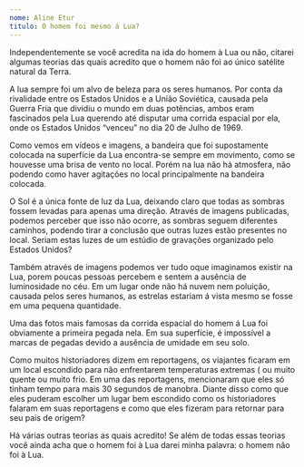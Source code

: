 ```yaml
---
nome: Aline Etur
titulo: O homem foi mesmo á Lua?
---
```


Independentemente se você acredita na ida do homem à Lua ou não, citarei algumas teorias das quais acredito que o homem não foi ao único satélite natural da Terra.

A lua sempre foi um alvo de beleza para os seres humanos. Por conta da rivalidade entre os Estados Unidos e a União Soviética, causada pela Guerra Fria que dividiu o mundo em duas potências, ambos eram fascinados pela Lua querendo até  disputar uma corrida espacial por ela, onde os Estados Unidos “venceu” no dia 20 de Julho de 1969.

Como vemos em vídeos e imagens, a bandeira que foi supostamente colocada na superfície da Lua encontra-se sempre em movimento, como se houvesse uma brisa de vento no local. Porém na lua não há atmosfera, não podendo como haver agitações no local principalmente na bandeira colocada.

O Sol é a única fonte de luz da Lua, deixando claro que todas as sombras fossem levadas para apenas uma direção. Através de imagens publicadas, podemos perceber que isso não ocorre, as sombras seguem diferentes caminhos, podendo tirar a conclusão que outras luzes estão presentes no local. Seriam estas luzes de um estúdio de gravações organizado pelo Estados Unidos?

Também através de imagens podemos ver tudo oque imaginamos existir na Lua, porem poucas pessoas percebem e sentem a ausência de luminosidade no céu. Em um lugar onde não há nuvem nem poluição, causada pelos seres humanos, as estrelas estariam á vista mesmo se fosse em uma pequena quantidade.

Uma das fotos mais famosas da corrida espacial do homem á Lua foi obviamente a primeira pegada nela.  Em sua superfície, é impossível a marcas de pegadas devido a ausência de umidade em seu solo.

Como muitos historiadores dizem em reportagens, os viajantes ficaram em um local escondido para não enfrentarem temperaturas extremas ( ou muito quente ou muito frio. Em uma das reportagens, mencionaram que eles só tinham tempo para mais 30 segundos  de manobra. Diante disso como que eles puderam escolher um lugar bem escondido como os historiadores falaram em suas reportagens e como que eles fizeram para retornar para seu pais de origem?

Há várias outras teorias as quais acredito! Se além de todas essas teorias você ainda acha que o homem foi à Lua darei minha palavra: o homem não foi à Lua.
